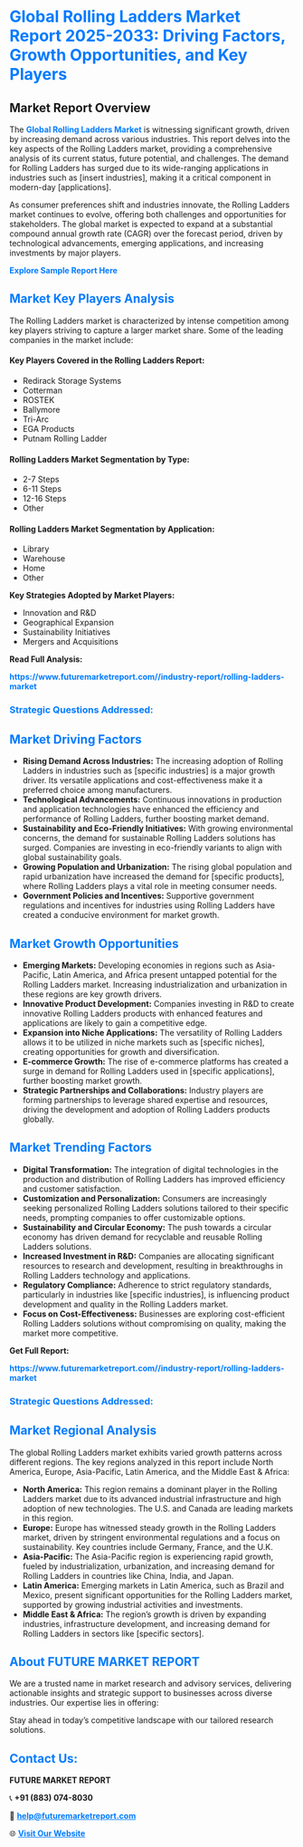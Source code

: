 <h1 style="color: #007BFF;">Global Rolling Ladders Market Report 2025-2033: Driving Factors, Growth Opportunities, and Key Players</h1>

<section id="overview">
<h2>Market Report Overview</h2>
<p>The <a href="https://www.futuremarketreport.com//industry-report/rolling-ladders-market" style="color: #007BFF; text-decoration: none;"><strong>Global Rolling Ladders Market</strong></a> is witnessing significant growth, driven by increasing demand across various industries. This report delves into the key aspects of the Rolling Ladders market, providing a comprehensive analysis of its current status, future potential, and challenges. The demand for Rolling Ladders has surged due to its wide-ranging applications in industries such as [insert industries], making it a critical component in modern-day [applications].</p>
<p>As consumer preferences shift and industries innovate, the Rolling Ladders market continues to evolve, offering both challenges and opportunities for stakeholders. The global market is expected to expand at a substantial compound annual growth rate (CAGR) over the forecast period, driven by technological advancements, emerging applications, and increasing investments by major players.</p>
</section>

<section id="overview">
<p><a href="https://www.futuremarketreport.com//request-sample/reportId=86632" style="color: #007BFF; text-decoration: none;"><strong>Explore Sample Report Here</strong></a></p>
</section>

<section id="key-players">
<h2 style="color: #007BFF;">Market Key Players Analysis</h2>
<p>The Rolling Ladders market is characterized by intense competition among key players striving to capture a larger market share. Some of the leading companies in the market include:</p>
<h4>Key Players Covered in the Rolling Ladders Report:</h4>
<ul><li>Redirack Storage Systems</li><li>Cotterman</li><li>ROSTEK</li><li>Ballymore</li><li>Tri-Arc</li><li>EGA Products</li><li>Putnam Rolling Ladder</li></ul>
<h4>Rolling Ladders Market Segmentation by Type:</h4>
<ul><li>2-7 Steps</li><li>6-11 Steps</li><li>12-16 Steps</li><li>Other</li></ul>

<h4>Rolling Ladders Market Segmentation by Application:</h4>
<ul><li>Library</li><li>Warehouse</li><li>Home</li><li>Other</li></ul>
<p><strong>Key Strategies Adopted by Market Players:</strong></p>
<ul>
<li>Innovation and R&D</li>
<li>Geographical Expansion</li>
<li>Sustainability Initiatives</li>
<li>Mergers and Acquisitions</li>
</ul>
</section>

<section>
<p><strong>Read Full Analysis: </strong></p><a href="https://www.futuremarketreport.com//industry-report/rolling-ladders-market" style="color: #007BFF; text-decoration: none;"><strong>https://www.futuremarketreport.com//industry-report/rolling-ladders-market</strong></a>
<h3 style="color: #007BFF;">Strategic Questions Addressed:</h3>
</section>

<section id="driving-factors">
<h2 style="color: #007BFF;">Market Driving Factors</h2>
<ul>
<li><strong>Rising Demand Across Industries:</strong> The increasing adoption of Rolling Ladders in industries such as [specific industries] is a major growth driver. Its versatile applications and cost-effectiveness make it a preferred choice among manufacturers.</li>
<li><strong>Technological Advancements:</strong> Continuous innovations in production and application technologies have enhanced the efficiency and performance of Rolling Ladders, further boosting market demand.</li>
<li><strong>Sustainability and Eco-Friendly Initiatives:</strong> With growing environmental concerns, the demand for sustainable Rolling Ladders solutions has surged. Companies are investing in eco-friendly variants to align with global sustainability goals.</li>
<li><strong>Growing Population and Urbanization:</strong> The rising global population and rapid urbanization have increased the demand for [specific products], where Rolling Ladders plays a vital role in meeting consumer needs.</li>
<li><strong>Government Policies and Incentives:</strong> Supportive government regulations and incentives for industries using Rolling Ladders have created a conducive environment for market growth.</li>
</ul>
</section>

<section id="growth-opportunities">
<h2 style="color: #007BFF;">Market Growth Opportunities</h2>
<ul>
<li><strong>Emerging Markets:</strong> Developing economies in regions such as Asia-Pacific, Latin America, and Africa present untapped potential for the Rolling Ladders market. Increasing industrialization and urbanization in these regions are key growth drivers.</li>
<li><strong>Innovative Product Development:</strong> Companies investing in R&D to create innovative Rolling Ladders products with enhanced features and applications are likely to gain a competitive edge.</li>
<li><strong>Expansion into Niche Applications:</strong> The versatility of Rolling Ladders allows it to be utilized in niche markets such as [specific niches], creating opportunities for growth and diversification.</li>
<li><strong>E-commerce Growth:</strong> The rise of e-commerce platforms has created a surge in demand for Rolling Ladders used in [specific applications], further boosting market growth.</li>
<li><strong>Strategic Partnerships and Collaborations:</strong> Industry players are forming partnerships to leverage shared expertise and resources, driving the development and adoption of Rolling Ladders products globally.</li>
</ul>
</section>

<section id="trending-factors">
<h2 style="color: #007BFF;">Market Trending Factors</h2>
<ul>
<li><strong>Digital Transformation:</strong> The integration of digital technologies in the production and distribution of Rolling Ladders has improved efficiency and customer satisfaction.</li>
<li><strong>Customization and Personalization:</strong> Consumers are increasingly seeking personalized Rolling Ladders solutions tailored to their specific needs, prompting companies to offer customizable options.</li>
<li><strong>Sustainability and Circular Economy:</strong> The push towards a circular economy has driven demand for recyclable and reusable Rolling Ladders solutions.</li>
<li><strong>Increased Investment in R&D:</strong> Companies are allocating significant resources to research and development, resulting in breakthroughs in Rolling Ladders technology and applications.</li>
<li><strong>Regulatory Compliance:</strong> Adherence to strict regulatory standards, particularly in industries like [specific industries], is influencing product development and quality in the Rolling Ladders market.</li>
<li><strong>Focus on Cost-Effectiveness:</strong> Businesses are exploring cost-efficient Rolling Ladders solutions without compromising on quality, making the market more competitive.</li>
</ul>
</section>

<section>
<p><strong>Get Full Report: </strong></p><a href="https://www.futuremarketreport.com//industry-report/rolling-ladders-market" style="color: #007BFF; text-decoration: none;"><strong>https://www.futuremarketreport.com//industry-report/rolling-ladders-market</strong></a>
<h3 style="color: #007BFF;">Strategic Questions Addressed:</h3>
</section>


<section id="regional-analysis">
<h2 style="color: #007BFF;">Market Regional Analysis</h2>
<p>The global Rolling Ladders market exhibits varied growth patterns across different regions. The key regions analyzed in this report include North America, Europe, Asia-Pacific, Latin America, and the Middle East & Africa:</p>
<ul>
<li><strong>North America:</strong> This region remains a dominant player in the Rolling Ladders market due to its advanced industrial infrastructure and high adoption of new technologies. The U.S. and Canada are leading markets in this region.</li>
<li><strong>Europe:</strong> Europe has witnessed steady growth in the Rolling Ladders market, driven by stringent environmental regulations and a focus on sustainability. Key countries include Germany, France, and the U.K.</li>
<li><strong>Asia-Pacific:</strong> The Asia-Pacific region is experiencing rapid growth, fueled by industrialization, urbanization, and increasing demand for Rolling Ladders in countries like China, India, and Japan.</li>
<li><strong>Latin America:</strong> Emerging markets in Latin America, such as Brazil and Mexico, present significant opportunities for the Rolling Ladders market, supported by growing industrial activities and investments.</li>
<li><strong>Middle East & Africa:</strong> The region’s growth is driven by expanding industries, infrastructure development, and increasing demand for Rolling Ladders in sectors like [specific sectors].</li>
</ul>
</section>

<footer>
<h2 style="color: #007BFF;">About FUTURE MARKET REPORT</h2>
<p>We are a trusted name in market research and advisory services, delivering actionable insights and strategic support to businesses across diverse industries. Our expertise lies in offering:</p>

<p>Stay ahead in today’s competitive landscape with our tailored research solutions.</p>

<h2 style="color: #007BFF;">Contact Us:</h2>
<p><strong>FUTURE MARKET REPORT</strong></p>
<p>📞 <strong>+91 (883) 074-8030</strong></p>
<p>📧 <strong><a href="mailto:help@futuremarketreport.com" style="color: #007BFF;">help@futuremarketreport.com</a></strong></p>
<p>🌐 <strong><a href="https://www.futuremarketreport.com/" style="color: #007BFF;">Visit Our Website</a></strong></p>
</footer>